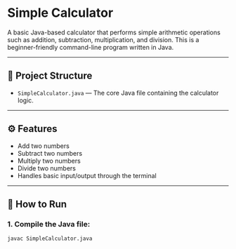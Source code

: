 # Simple Calculator

A basic Java-based calculator that performs simple arithmetic operations such as addition, subtraction, multiplication, and division. This is a beginner-friendly command-line program written in Java.

---

## 📁 Project Structure

- `SimpleCalculator.java` — The core Java file containing the calculator logic.

---

## ⚙️ Features

- Add two numbers
- Subtract two numbers
- Multiply two numbers
- Divide two numbers
- Handles basic input/output through the terminal

---

## 🚀 How to Run

### 1. Compile the Java file:
```bash
javac SimpleCalculator.java
